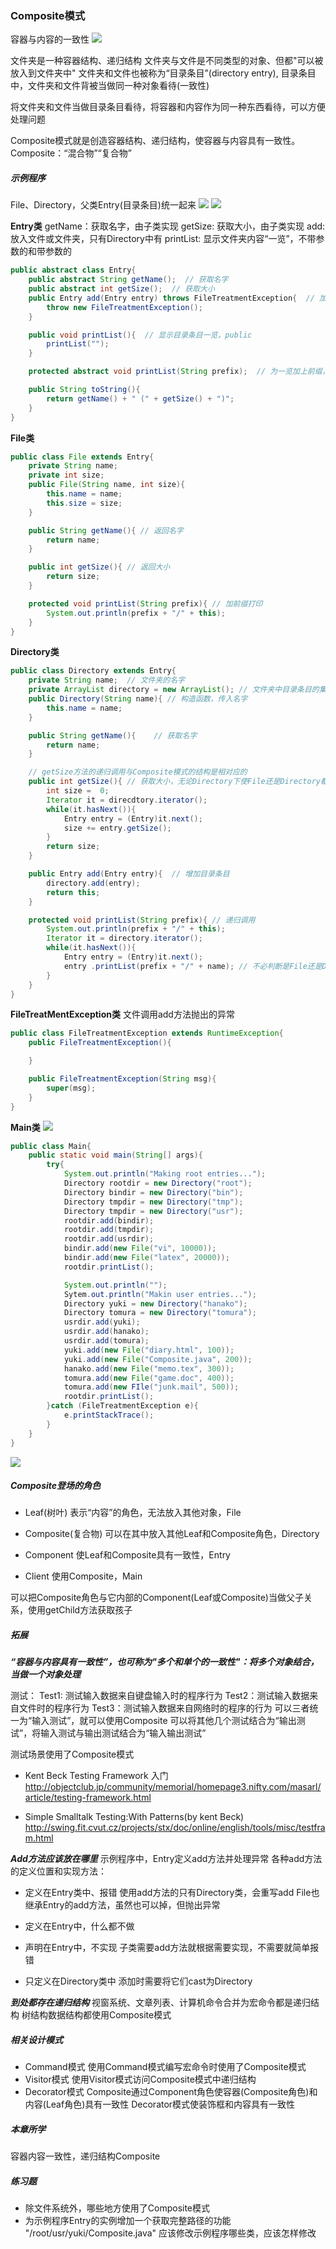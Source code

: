 ### Composite模式
容器与内容的一致性
<img src="p1.png">

文件夹是一种容器结构、递归结构
文件夹与文件是不同类型的对象、但都"可以被放入到文件夹中"
文件夹和文件也被称为“目录条目”(directory entry), 目录条目中，文件夹和文件背被当做同一种对象看待(一致性)

将文件夹和文件当做目录条目看待，将容器和内容作为同一种东西看待，可以方便处理问题

Composite模式就是创造容器结构、递归结构，使容器与内容具有一致性。Composite：“混合物”“复合物”

##### 示例程序
File、Directory，父类Entry(目录条目)统一起来
<img src="p2.png">
<img src="p3.png">

**Entry类**
getName：获取名字，由子类实现
getSize: 获取大小，由子类实现
add: 放入文件或文件夹，只有Directory中有
printList: 显示文件夹内容“一览”，不带参数的和带参数的

```java
public abstract class Entry{
    public abstract String getName();  // 获取名字
    public abstract int getSize();  // 获取大小
    public Entry add(Entry entry) throws FileTreatmentException{  // 加入目录条目
        throw new FileTreatmentException();
    }

    public void printList(){  // 显示目录条目一览，public
        printList("");
    }

    protected abstract void printList(String prefix);  // 为一览加上前缀，并显示目录条目一览，显示代表类的文字，protected

    public String toString(){
        return getName() + " (" + getSize() + ")";
    }
}
```

**File类**

```java
public class File extends Entry{
    private String name;
    private int size;
    public File(String name, int size){
        this.name = name;
        this.size = size;
    }

    public String getName(){ // 返回名字
        return name;
    }

    public int getSize(){ // 返回大小
        return size;
    }

    protected void printList(String prefix){ // 加前缀打印
        System.out.println(prefix + "/" + this);
    }
}
```

**Directory类**

```java
public class Directory extends Entry{
    private String name;  // 文件夹的名字
    private ArrayList directory = new ArrayList(); // 文件夹中目录条目的集合
    public Directory(String name){ // 构造函数，传入名字
        this.name = name;
    }

    public String getName(){    // 获取名字
        return name;
    }

    // getSize方法的递归调用与Composite模式的结构是相对应的
    public int getSize(){ // 获取大小，无论Directory下使File还是Directory都可以通过getSize()获取大小，递归调用。“容器与内容的一致性”
        int size =  0;
        Iterator it = direcdtory.iterator();
        while(it.hasNext()){
            Entry entry = (Entry)it.next();
            size += entry.getSize();
        }
        return size;
    }

    public Entry add(Entry entry){  // 增加目录条目
        directory.add(entry);
        return this;
    }

    protected void printList(String prefix){ // 递归调用
        System.out.println(prefix + "/" + this);
        Iterator it = directory.iterator();
        while(it.hasNext()){
            Entry entry = (Entry)it.next();
            entry .printList(prefix + "/" + name); // 不必判断是File还是Directory
        }
    }
}
```

**FileTreatMentException类**
文件调用add方法抛出的异常

```java
public class FileTreatmentException extends RuntimeException{
    public FileTreatmentException(){

    }

    public FileTreatmentException(String msg){
        super(msg);
    }
}
```

**Main类**
<img src="p5.png">

```java
public class Main{
    public static void main(String[] args){
        try{
            System.out.println("Making root entries...");
            Directory rootdir = new Directory("root");
            Directory bindir = new Directory("bin");
            Directory tmpdir = new Directory("tmp");
            Directory tmpdir = new Directory("usr");
            rootdir.add(bindir);
            rootdir.add(tmpdir);
            rootdir.add(usrdir);
            bindir.add(new File("vi", 10000));
            bindir.add(new File("latex", 20000));
            rootdir.printList();

            System.out.println("");
            Sytem.out.println("Makin user entries...");
            Directory yuki = new Directory("hanako");
            Directory tomura = new Directory("tomura");
            usrdir.add(yuki);
            usrdir.add(hanako);
            usrdir.add(tomura);
            yuki.add(new File("diary.html", 100));
            yuki.add(new File("Composite.java", 200));
            hanako.add(new File("memo.tex", 300));
            tomura.add(new File("game.doc", 400));
            tomura.add(new FIle("junk.mail", 500));
            rootdir.printList();
        }catch (FileTreatmentException e){
            e.printStackTrace();
        }
    }
}
```
<img src="p6.png">

##### Composite登场的角色
+ Leaf(树叶)
表示“内容”的角色，无法放入其他对象，File

+ Composite(复合物)
可以在其中放入其他Leaf和Composite角色，Directory

+ Component
使Leaf和Composite具有一致性，Entry

+ Client
使用Composite，Main

可以把Composite角色与它内部的Component(Leaf或Composite)当做父子关系，使用getChild方法获取孩子

##### 拓展
***“容器与内容具有一致性”，也可称为"多个和单个的一致性"：将多个对象结合，当做一个对象处理***

测试：
Test1: 测试输入数据来自键盘输入时的程序行为
Test2：测试输入数据来自文件时的程序行为
Test3：测试输入数据来自网络时的程序的行为
可以三者统一为“输入测试”，就可以使用Composite
可以将其他几个测试结合为“输出测试”，将输入测试与输出测试结合为“输入输出测试”

测试场景使用了Composite模式
+ Kent Beck Testing Framework 入门
http://objectclub.jp/community/memorial/homepage3.nifty.com/masarl/article/testing-framework.html

+ Simple Smalltalk Testing:With Patterns(by kent Beck)
http://swing.fit.cvut.cz/projects/stx/doc/online/english/tools/misc/testfram.html


***Add方法应该放在哪里***
示例程序中，Entry定义add方法并处理异常
各种add方法的定义位置和实现方法：
+ 定义在Entry类中、报错
使用add方法的只有Directory类，会重写add
File也继承Entry的add方法，虽然也可以掉，但抛出异常

+ 定义在Entry中，什么都不做

+ 声明在Entry中，不实现
子类需要add方法就根据需要实现，不需要就简单报错

+ 只定义在Directory类中
添加时需要将它们cast为Directory

***到处都存在递归结构***
视窗系统、文章列表、计算机命令合并为宏命令都是递归结构
树结构数据结构都使用Composite模式

##### 相关设计模式
+ Command模式
使用Command模式编写宏命令时使用了Composite模式
+ Visitor模式
使用Visitor模式访问Composite模式中递归结构
+ Decorator模式
Composite通过Component角色使容器(Composite角色)和内容(Leaf角色)具有一致性
Decorator模式使装饰框和内容具有一致性

##### 本章所学
容器内容一致性，递归结构Composite

##### 练习题
+ 除文件系统外，哪些地方使用了Composite模式
+ 为示例程序Entry的实例增加一个获取完整路径的功能
"/root/usr/yuki/Composite.java"
应该修改示例程序哪些类，应该怎样修改